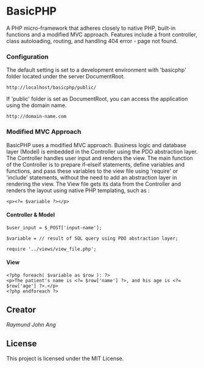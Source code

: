 # BasicPHP

A PHP micro-framework that adheres closely to native PHP, built-in functions and a modified MVC approach. Features include a front controller, class autoloading, routing, and handling 404 error - page not found.

### Configuration

The default setting is set to a development environment with 'basicphp' folder located under the server DocumentRoot.

```
http://localhost/basicphp/public/
```

If 'public' folder is set as DocumentRoot, you can access the application using the domain name.

```
http://domain-name.com
```

### Modified MVC Approach

BasicPHP uses a modified MVC approach. Business logic and database layer (Model) is embedded in the Controller using the PDO abstraction layer. The Controller handles user input and renders the view. The main function of the Controller is to prepare if-elseif statements, define variables and functions, and pass these variables to the view file using 'require' or 'include' statements, without the need to add an abstraction layer in rendering the view. The View file gets its data from the Controller and renders the layout using native PHP templating, such as <?= $variable ?>:

```
<p><?= $variable ?></p>
```

#### Controller & Model

```
$user_input = $_POST['input-name'];

$variable = // result of SQL query using PDO abstraction layer;

require '../views/view_file.php';
```

#### View

```
<?php foreach( $variable as $row ): ?>
<p>The patient's name is <?= $row['name'] ?>, and his age is <?= $row['age'] ?>.</p>
<?php endforeach ?>
```

## Creator

*Raymund John Ang*

## License

This project is licensed under the MIT License.
